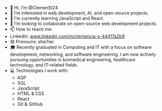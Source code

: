 - 👋 Hi, I’m @ClemenSt24
- 👀 I’m interested in web development, AI, and open-source projects.
- 🌱 I’m currently learning JavaScript and React.
- 💞️ I’m looking to collaborate on open-source web development projects.
- 📫 How to reach me:
- LinkedIn: www.linkedin.com/in/clemencia-s-44417a2b9
- 😄 Pronouns: she/her.
- 🎓 Recently graduated in Computing and IT with a focus on software development, networking, and software engineering. I am now actively pursuing opportunities in biomedical engineering, healthcare technology, and IT-related fields.
- 💻 Technologies I work with:
    - ASP
    - SQL
    - JavaScript
    - HTML & CSS
    - React
    - Git & GitHub

<!---
ClemenSt24/ClemenSt24 is a ✨ special ✨ repository because its `README.md` (this file) appears on your GitHub profile.
You can click the Preview link to take a look at your changes.
--->
